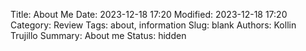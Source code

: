 Title: About Me
Date: 2023-12-18 17:20
Modified: 2023-12-18 17:20
Category: Review
Tags: about, information
Slug: blank
Authors: Kollin Trujillo
Summary: About me
Status: hidden
